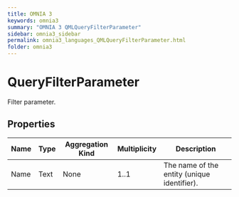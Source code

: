```yaml
---
title: OMNIA 3
keywords: omnia3
summary: "OMNIA 3 QMLQueryFilterParameter"
sidebar: omnia3_sidebar
permalink: omnia3_languages_QMLQueryFilterParameter.html
folder: omnia3
---
```


# QueryFilterParameter
Filter parameter.
## Properties

| Name | Type | Aggregation Kind | Multiplicity | Description |
| --------- | --------- | --------- | --------- | --------- |
| Name | Text | None | 1..1 | The name of the entity (unique identifier). |


